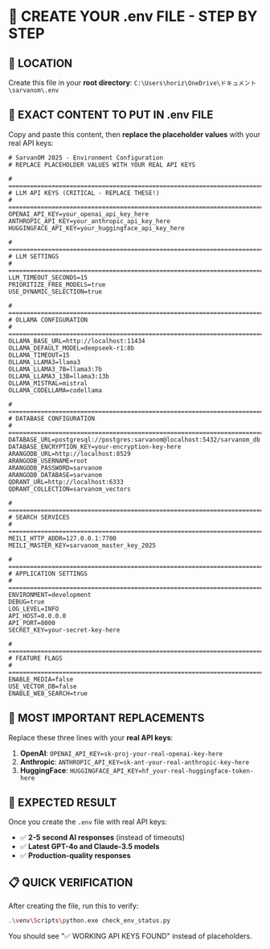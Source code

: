 # 🔑 CREATE YOUR .env FILE - STEP BY STEP

## 📍 **LOCATION**
Create this file in your **root directory**: `C:\Users\horiz\OneDrive\ドキュメント\sarvanom\.env`

## 📝 **EXACT CONTENT TO PUT IN .env FILE**

Copy and paste this content, then **replace the placeholder values** with your real API keys:

```env
# SarvanOM 2025 - Environment Configuration
# REPLACE PLACEHOLDER VALUES WITH YOUR REAL API KEYS

# =============================================================================
# LLM API KEYS (CRITICAL - REPLACE THESE!)
# =============================================================================
OPENAI_API_KEY=your_openai_api_key_here
ANTHROPIC_API_KEY=your_anthropic_api_key_here
HUGGINGFACE_API_KEY=your_huggingface_api_key_here

# =============================================================================
# LLM SETTINGS
# =============================================================================
LLM_TIMEOUT_SECONDS=15
PRIORITIZE_FREE_MODELS=true
USE_DYNAMIC_SELECTION=true

# =============================================================================
# OLLAMA CONFIGURATION
# =============================================================================
OLLAMA_BASE_URL=http://localhost:11434
OLLAMA_DEFAULT_MODEL=deepseek-r1:8b
OLLAMA_TIMEOUT=15
OLLAMA_LLAMA3=llama3
OLLAMA_LLAMA3_7B=llama3:7b
OLLAMA_LLAMA3_13B=llama3:13b
OLLAMA_MISTRAL=mistral
OLLAMA_CODELLAMA=codellama

# =============================================================================
# DATABASE CONFIGURATION
# =============================================================================
DATABASE_URL=postgresql://postgres:sarvanom@localhost:5432/sarvanom_db
DATABASE_ENCRYPTION_KEY=your-encryption-key-here
ARANGODB_URL=http://localhost:8529
ARANGODB_USERNAME=root
ARANGODB_PASSWORD=sarvanom
ARANGODB_DATABASE=sarvanom
QDRANT_URL=http://localhost:6333
QDRANT_COLLECTION=sarvanom_vectors

# =============================================================================
# SEARCH SERVICES  
# =============================================================================
MEILI_HTTP_ADDR=127.0.0.1:7700
MEILI_MASTER_KEY=sarvanom_master_key_2025

# =============================================================================
# APPLICATION SETTINGS
# =============================================================================
ENVIRONMENT=development
DEBUG=true
LOG_LEVEL=INFO
API_HOST=0.0.0.0
API_PORT=8000
SECRET_KEY=your-secret-key-here

# =============================================================================
# FEATURE FLAGS
# =============================================================================
ENABLE_MEDIA=false
USE_VECTOR_DB=false
ENABLE_WEB_SEARCH=true
```

## 🎯 **MOST IMPORTANT REPLACEMENTS**

Replace these three lines with your **real API keys**:

1. **OpenAI**: `OPENAI_API_KEY=sk-proj-your-real-openai-key-here`
2. **Anthropic**: `ANTHROPIC_API_KEY=sk-ant-your-real-anthropic-key-here`  
3. **HuggingFace**: `HUGGINGFACE_API_KEY=hf_your-real-huggingface-token-here`

## 🚀 **EXPECTED RESULT**

Once you create the `.env` file with real API keys:

- ✅ **2-5 second AI responses** (instead of timeouts)
- ✅ **Latest GPT-4o and Claude-3.5 models**
- ✅ **Production-quality responses**

## 📋 **QUICK VERIFICATION**

After creating the file, run this to verify:
```bash
.\venv\Scripts\python.exe check_env_status.py
```

You should see "✅ WORKING API KEYS FOUND" instead of placeholders.
